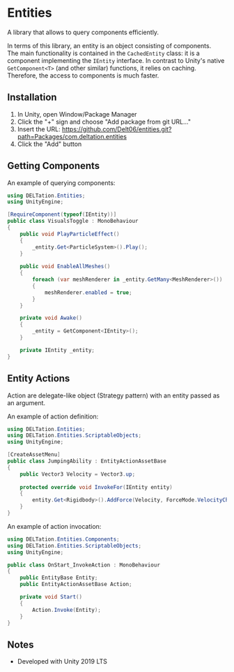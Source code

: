 # Entities

A library that allows to query components efficiently.

In terms of this library, an entity is an object consisting of components.  
The main functionality is contained in the `CachedEntity` class: it is a component implementing the `IEntity` interface. In contrast to Unity's native `GetComponent<T>` (and other similar) functions, it relies on caching. Therefore, the access to components is much faster.

## Installation

1. In Unity, open Window/Package Manager
2. Click the "+" sign and choose "Add package from git URL..."
3. Insert the URL: https://github.com/Delt06/entities.git?path=Packages/com.deltation.entities
4. Click the "Add" button

## Getting Components

An example of querying components:
```c#
using DELTation.Entities;
using UnityEngine;

[RequireComponent(typeof(IEntity))]
public class VisualsToggle : MonoBehaviour
{
	public void PlayParticleEffect()
	{
		_entity.Get<ParticleSystem>().Play();
	}
	
	public void EnableAllMeshes()
	{
		foreach (var meshRenderer in _entity.GetMany<MeshRenderer>())
		{
			meshRenderer.enabled = true;
		}
	}

	private void Awake()
	{
		_entity = GetComponent<IEntity>();
	}

	private IEntity _entity;
}
```


## Entity Actions

Action are delegate-like object (Strategy pattern) with an entity passed as an argument.

An example of action definition:
```c#
using DELTation.Entities;
using DELTation.Entities.ScriptableObjects;
using UnityEngine;

[CreateAssetMenu]
public class JumpingAbility : EntityActionAssetBase
{
	public Vector3 Velocity = Vector3.up;
	
	protected override void InvokeFor(IEntity entity)
	{
		entity.Get<Rigidbody>().AddForce(Velocity, ForceMode.VelocityChange);
	}
}
```

An example of action invocation:
```c#
using DELTation.Entities.Components;
using DELTation.Entities.ScriptableObjects;
using UnityEngine;

public class OnStart_InvokeAction : MonoBehaviour
{
	public EntityBase Entity;
	public EntityActionAssetBase Action;

	private void Start()
	{
		Action.Invoke(Entity);
	}
}
``` 

## Notes
- Developed with Unity 2019 LTS